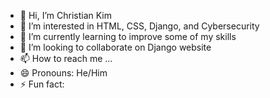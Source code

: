 - 👋 Hi, I’m Christian Kim
- 👀 I’m interested in HTML, CSS, Django, and Cybersecurity
- 🌱 I’m currently learning to improve some of my skills
- 💞️ I’m looking to collaborate on Django website
- 📫 How to reach me ...
- 😄 Pronouns: He/Him
- ⚡ Fun fact: 

<!---
christiankim364/christiankim364 is a ✨ special ✨ repository because its `README.md` (this file) appears on your GitHub profile.
You can click the Preview link to take a look at your changes.
--->
